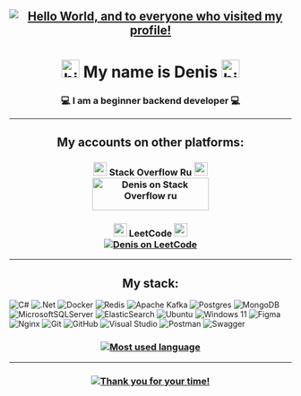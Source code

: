 <h2 align="center"><a href="#">
<img src="https://capsule-render.vercel.app/api?type=waving&color=gradient&height=256&section=header&text=Hello%20World,&fontSize=75&animation=fadeIn&fontAlignY=38&desc=and%20to%20everyone%20who%20visited%20my%20profile!&descAlignY=51&descAlign=62" alt="Hello World, and to everyone who visited my profile!"/></a></h2>

<h1 align="center">
<a href="#"><img src="https://github.com/blackcater/blackcater/raw/main/images/Hi.gif" alt="hi" height="32"/></a>
My name is Denis  
<a href="#"><img src="https://github.com/blackcater/blackcater/raw/main/images/Hi.gif" alt="hi" height="32"/></a></h1>
<h3 align="center">💻 I am a beginner backend developer 💻
</h3>

---


<h2 align="center">My accounts on other platforms:</h2>

<h3 align="center">
<a href="#"><img src="https://github.com/deniskasosiska/deniskasosiska/assets/44068354/c6a3debc-ccf3-4443-afba-910ac7735a53" height="24"/></a>
Stack Overflow Ru 
<a href="#"><img src="https://github.com/deniskasosiska/deniskasosiska/assets/44068354/c6a3debc-ccf3-4443-afba-910ac7735a53" height="24"/></a>
<br/><a href="https://ru.stackoverflow.com/users/592447/deniska-sosiska/">
<img src="https://ru.stackoverflow.com/users/flair/592447.png?theme=dark" width="208" height="58" alt="Denis on Stack Overflow ru"/></a></h3>

<h3 align="center">
<a href="#"><img src="https://github.com/deniskasosiska/deniskasosiska/assets/44068354/afcf3c3c-3e65-4f72-af6c-27f7745d1038" height="24"/></a>
LeetCode
<a href="#"><img src="https://github.com/deniskasosiska/deniskasosiska/assets/44068354/afcf3c3c-3e65-4f72-af6c-27f7745d1038" height="24"/></a>  
<br/><a href="https://leetcode.com/u/DeniskaSosiSka/">
<img src="https://leetcode-stats-six.vercel.app/?username=DeniskaSosiSka&theme=dark" alt="Denis on LeetCode"/></a></h3>

---

<h2 align="center">My stack:</h2>

![C#](https://img.shields.io/badge/c%23-%23239120.svg?style=for-the-badge&logo=csharp&logoColor=white)
![.Net](https://img.shields.io/badge/.NET-5C2D91?style=for-the-badge&logo=.net&logoColor=white)
![Docker](https://img.shields.io/badge/docker-%230db7ed.svg?style=for-the-badge&logo=docker&logoColor=white)
![Redis](https://img.shields.io/badge/redis-%23DD0031.svg?style=for-the-badge&logo=redis&logoColor=white)
![Apache Kafka](https://img.shields.io/badge/Apache%20Kafka-000?style=for-the-badge&logo=apachekafka)
![Postgres](https://img.shields.io/badge/postgres-%23316192.svg?style=for-the-badge&logo=postgresql&logoColor=white)
![MongoDB](https://img.shields.io/badge/MongoDB-%234ea94b.svg?style=for-the-badge&logo=mongodb&logoColor=white)
![MicrosoftSQLServer](https://img.shields.io/badge/Microsoft%20SQL%20Server-CC2927?style=for-the-badge&logo=microsoft%20sql%20server&logoColor=white)
![ElasticSearch](https://img.shields.io/badge/-ElasticSearch-005571?style=for-the-badge&logo=elasticsearch)
![Ubuntu](https://img.shields.io/badge/Ubuntu-E95420?style=for-the-badge&logo=ubuntu&logoColor=white)
![Windows 11](https://img.shields.io/badge/Windows%2011-%230079d5.svg?style=for-the-badge&logo=Windows%2011&logoColor=white)
![Figma](https://img.shields.io/badge/figma-%23F24E1E.svg?style=for-the-badge&logo=figma&logoColor=white)
![Nginx](https://img.shields.io/badge/nginx-%23009639.svg?style=for-the-badge&logo=nginx&logoColor=white)
![Git](https://img.shields.io/badge/git-%23F05033.svg?style=for-the-badge&logo=git&logoColor=white)
![GitHub](https://img.shields.io/badge/github-%23121011.svg?style=for-the-badge&logo=github&logoColor=white)
![Visual Studio](https://img.shields.io/badge/Visual%20Studio-5C2D91.svg?style=for-the-badge&logo=visual-studio&logoColor=white)
![Postman](https://img.shields.io/badge/Postman-FF6C37?style=for-the-badge&logo=postman&logoColor=white)
![Swagger](https://img.shields.io/badge/-Swagger-%23Clojure?style=for-the-badge&logo=swagger&logoColor=white)

<h3 align="center"><a href="#"><img src="https://github-readme-stats.vercel.app/api/top-langs/?username=deniskasosiska&layout=compact" alt="Most used language"/></a></h3>

---

<h3 align="center"><a href="#"><img src="https://readme-typing-svg.herokuapp.com?font=Fira+Code&size=25&pause=1800&color=FFD500&center=true&vCenter=true&random=false&width=800&lines=If+you+liked+one+of+my+repositories%2C+put+a+star+%E2%AD%90;%E2%9D%A4+Thank+you+for+your+time!+%E2%9D%A4" alt="Thank you for your time!"/></a></h3>

<!-- 
https://github.com/deniskasosiska/deniskasosiska/assets/44068354/259355b5-4137-47bf-81fb-60f428a769e3 
<a href="#"><img src="https://github.com/deniskasosiska/deniskasosiska/assets/44068354/b44d969a-d630-45f2-9ea7-c47cbb88ee2d" alt="Java" height="24"/></a>
<a href="#"><img src="https://github.com/deniskasosiska/deniskasosiska/assets/44068354/81ce38dd-4fa5-4fdb-be20-0ba0fbdebe61" alt="C#" height="24"/></a>
-->
